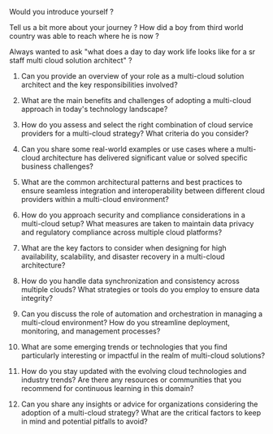 
Would you introduce yourself ?


Tell us a bit more about your journey ? How did a boy from third world country was able to reach where he is now ?

Always wanted to ask "what does a day to day work life looks like for a sr staff multi cloud solution architect" ?

1.  Can you provide an overview of your role as a multi-cloud solution architect and the key responsibilities involved?
    
2.  What are the main benefits and challenges of adopting a multi-cloud approach in today's technology landscape?
    
3.  How do you assess and select the right combination of cloud service providers for a multi-cloud strategy? What criteria do you consider?
    
4.  Can you share some real-world examples or use cases where a multi-cloud architecture has delivered significant value or solved specific business challenges?
    
5.  What are the common architectural patterns and best practices to ensure seamless integration and interoperability between different cloud providers within a multi-cloud environment?
    
6.  How do you approach security and compliance considerations in a multi-cloud setup? What measures are taken to maintain data privacy and regulatory compliance across multiple cloud platforms?
    
7.  What are the key factors to consider when designing for high availability, scalability, and disaster recovery in a multi-cloud architecture?
    
8.  How do you handle data synchronization and consistency across multiple clouds? What strategies or tools do you employ to ensure data integrity?
    
9.  Can you discuss the role of automation and orchestration in managing a multi-cloud environment? How do you streamline deployment, monitoring, and management processes?
    
10.  What are some emerging trends or technologies that you find particularly interesting or impactful in the realm of multi-cloud solutions?
    
11.  How do you stay updated with the evolving cloud technologies and industry trends? Are there any resources or communities that you recommend for continuous learning in this domain?
    
12.  Can you share any insights or advice for organizations considering the adoption of a multi-cloud strategy? What are the critical factors to keep in mind and potential pitfalls to avoid?